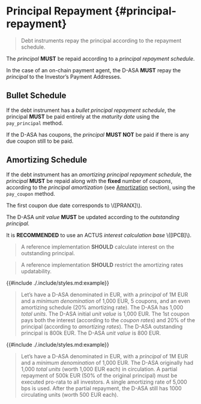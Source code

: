 # Principal Repayment {#principal-repayment}

> Debt instruments repay the principal according to the repayment schedule.

The *principal* **MUST** be repaid according to a *principal repayment schedule*.

In the case of an on-chain payment agent, the D-ASA **MUST** repay the *principal*
to the Investor’s Payment Addresses.

## Bullet Schedule

If the debt instrument has a *bullet principal repayment schedule*, the principal
**MUST** be paid entirely at the *maturity date* using the `pay_principal` method.

If the D-ASA has coupons, the *principal* **MUST NOT** be paid if there is any due
coupon still to be paid.

## Amortizing Schedule

If the debt instrument has an *amortizing principal repayment schedule*, the *principal*
**MUST** be repaid along with the **fixed** number of *coupons*, according to the
*principal amortization* (see [Amortization](./principal.md#amortization) section),
using the `pay_coupon` method.

The first coupon due date corresponds to \\([PRANX]\\).

The D-ASA *unit value* **MUST** be updated according to the *outstanding principal.*

It is **RECOMMENDED** to use an ACTUS *interest calculation base* \\([IPCB]\\).

> A reference implementation **SHOULD** calculate interest on the outstanding principal.

> A reference implementation **SHOULD** restrict the amortizing rates updatability.

{{#include ./.include/styles.md:example}}
> Let’s have a D-ASA denominated in EUR, with a *principal* of 1M EUR and a *minimum
> denomination* of 1,000 EUR, 5 coupons, and an even amortizing schedule (20% amortizing
> rate). The D-ASA has 1,000 *total units*. The D-ASA initial *unit value* is 1,000
> EUR. The 1st coupon pays both the interest (according to the *coupon rates*) and
> 20% of the principal (according to *amortizing rates*). The D-ASA outstanding
> principal is 800k EUR. The D-ASA *unit value* is 800 EUR.

{{#include ./.include/styles.md:example}}
> Let’s have a D-ASA denominated in EUR, with a *principal* of 1M EUR and a *minimum
> denomination* of 1,000 EUR. The D-ASA originally had 1,000 *total units* (worth
> 1,000 EUR each) in circulation. A partial repayment of 500k EUR (50% of the original
> principal) must be executed pro-rata to all investors. A single amortizing rate
> of 5,000 bps is used. After the partial repayment, the D-ASA still has 1000 circulating
> units (worth 500 EUR each).
